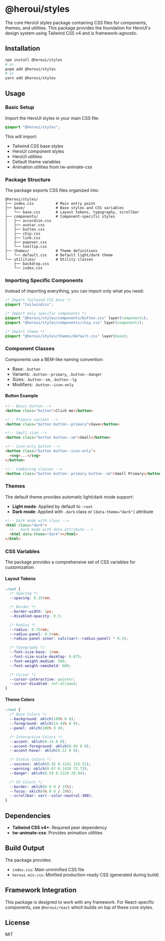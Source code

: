 # @heroui/styles

The core HeroUI styles package containing CSS files for components, themes, and utilities. This package provides the foundation for HeroUI's design system using Tailwind CSS v4 and is framework-agnostic.

## Installation

```bash
npm install @heroui/styles
# or
pnpm add @heroui/styles
# or
yarn add @heroui/styles
```

## Usage

### Basic Setup

Import the HeroUI styles in your main CSS file:

```css
@import "@heroui/styles";
```

This will import:

- Tailwind CSS base styles
- HeroUI component styles
- HeroUI utilities
- Default theme variables
- Animation utilities from tw-animate-css

### Package Structure

The package exports CSS files organized into:

```
@heroui/styles/
├── index.css          # Main entry point
├── base/              # Base styles and CSS variables
│   └── base.css       # Layout tokens, typography, scrollbar
├── components/        # Component-specific styles
│   ├── accordion.css
│   ├── avatar.css
│   ├── button.css
│   ├── chip.css
│   ├── link.css
│   ├── popover.css
│   └── tooltip.css
├── themes/            # Theme definitions
│   └── default.css    # Default light/dark theme
└── utilities/         # Utility classes
    ├── backdrop.css
    └── index.css
```

### Importing Specific Components

Instead of importing everything, you can import only what you need:

```css
/* Import Tailwind CSS base */
@import "tailwindcss";

/* Import only specific components */
@import "@heroui/styles/components/button.css" layer(components);
@import "@heroui/styles/components/chip.css" layer(components);

/* Import theme */
@import "@heroui/styles/themes/default.css" layer(base);
```

### Component Classes

Components use a BEM-like naming convention:

- Base: `.button`
- Variants: `.button--primary`, `.button--danger`
- Sizes: `.button--sm`, `.button--lg`
- Modifiers: `.button--icon-only`

#### Button Example

```html
<!-- Basic button -->
<button class="button">Click me</button>

<!-- Primary variant -->
<button class="button button--primary">Save</button>

<!-- Small size -->
<button class="button button--sm">Small</button>

<!-- Icon-only button -->
<button class="button button--icon-only">
  <svg>...</svg>
</button>

<!-- Combining classes -->
<button class="button button--primary button--sm">Small Primary</button>
```

### Themes

The default theme provides automatic light/dark mode support:

- **Light mode**: Applied by default to `:root`
- **Dark mode**: Applied with `.dark` class or `[data-theme="dark"]` attribute

```html
<!-- Dark mode with class -->
<html class="dark">
  <!-- Dark mode with data attribute -->
  <html data-theme="dark"></html>
</html>
```

### CSS Variables

The package provides a comprehensive set of CSS variables for customization:

#### Layout Tokens

```css
:root {
  /* Spacing */
  --spacing: 0.25rem;

  /* Border */
  --border-width: 1px;
  --disabled-opacity: 0.5;

  /* Radius */
  --radius: 0.75rem;
  --radius-panel: 0.5rem;
  --radius-panel-inner: calc(var(--radius-panel) * 0.5);

  /* Typography */
  --font-size-base: 1rem;
  --font-size-scale-desktop: 0.875;
  --font-weight-medium: 500;
  --font-weight-semibold: 600;

  /* Cursor */
  --cursor-interactive: pointer;
  --cursor-disabled: not-allowed;
}
```

#### Theme Colors

```css
:root {
  /* Base Colors */
  --background: oklch(100% 0 0);
  --foreground: oklch(14.48% 0 0);
  --panel: oklch(100% 0 0);

  /* Interactive Colors */
  --accent: oklch(0.14 0 0);
  --accent-foreground: oklch(0.99 0 0);
  --accent-hover: oklch(0.22 0 0);

  /* Status Colors */
  --success: oklch(0.55 0.1241 153.51);
  --warning: oklch(0.67 0.1428 72.73);
  --danger: oklch(0.59 0.2228 29.94);

  /* UI Colors */
  --border: oklch(0 0 0 / 15%);
  --focus: oklch(0% 0 0 / 20%);
  --scrollbar: var(--color-neutral-300);
}
```

## Dependencies

- **Tailwind CSS v4+**: Required peer dependency
- **tw-animate-css**: Provides animation utilities

## Build Output

The package provides:

- `index.css`: Main unminified CSS file
- `heroui.min.css`: Minified production-ready CSS (generated during build)

## Framework Integration

This package is designed to work with any framework. For React-specific components, use `@heroui/react` which builds on top of these core styles.

## License

MIT
